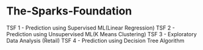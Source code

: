 # The-Sparks-Foundation

TSF 1 - Prediction using Supervised ML(Linear Regression)
TSF 2 - Prediction using Unsupervised ML(K Means Clustering)
TSF 3 - Exploratory Data Analysis (Retail)
TSF 4 - Prediction using Decision Tree Algorithm
